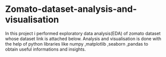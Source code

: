 # Zomato-dataset-analysis-and-visualisation
In this project i performed exploratory data analysis(EDA) of zomato dataset whose dataset link is attached below. Analysis and visualisation is done with the help of python libraries like numpy ,matplotlib ,seaborn ,pandas to obtain useful informations and insights.
